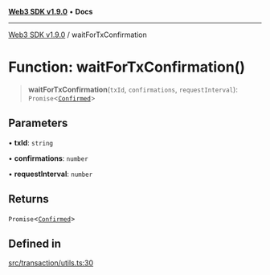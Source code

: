 [**Web3 SDK v1.9.0**](../README.md) • **Docs**

***

[Web3 SDK v1.9.0](../globals.md) / waitForTxConfirmation

# Function: waitForTxConfirmation()

> **waitForTxConfirmation**(`txId`, `confirmations`, `requestInterval`): `Promise`\<[`Confirmed`](../namespaces/node/interfaces/Confirmed.md)\>

## Parameters

• **txId**: `string`

• **confirmations**: `number`

• **requestInterval**: `number`

## Returns

`Promise`\<[`Confirmed`](../namespaces/node/interfaces/Confirmed.md)\>

## Defined in

[src/transaction/utils.ts:30](https://github.com/Mystic-Nayy/alephium-web3/blob/ee41f5e0e7d7fb0b155fe62f05b2ac03772895ca/packages/web3/src/transaction/utils.ts#L30)
